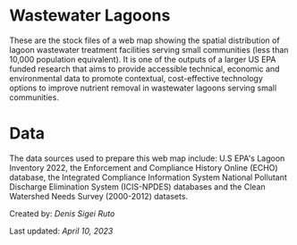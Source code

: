 # Wastewater Lagoons
These are the stock files of a web map showing the spatial distribution of lagoon wastewater treatment facilities serving small communities (less than 10,000 
population equivalent). It is one of the outputs of a larger US EPA funded research that aims to provide accessible technical, economic and environmental data 
to promote contextual, cost-effective technology options to improve nutrient removal in wastewater lagoons serving small communities. 


# Data
The data sources used to prepare this web map include: U.S EPA's Lagoon Inventory 2022, the Enforcement and Compliance History Online (ECHO) database, 
the Integrated Compliance Information System National Pollutant Discharge Elimination System (ICIS-NPDES) databases and the Clean Watershed Needs Survey 
(2000-2012) datasets.

Created by: *Denis Sigei Ruto*

Last updated: *April 10, 2023*
